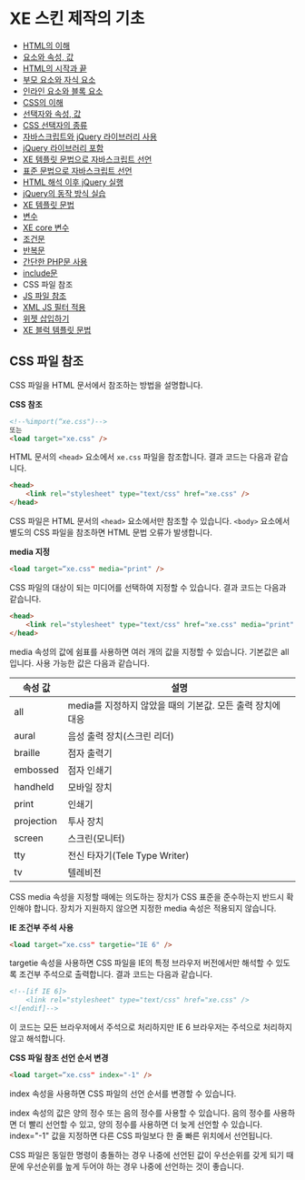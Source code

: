 # XE 스킨 제작의 기초

- [HTML의 이해](../../01_understand_html)
 - [요소와 속성, 값](../../01_understand_html/element_attribute_and_value)
 - [HTML의 시작과 끝](../../01_understand_html/start_and_end_of_html)
 - [부모 요소와 자식 요소](../../01_understand_html/parent_and_child_element)
 - [인라인 요소와 블록 요소](../../01_understand_html/inline_and_block_element)
- [CSS의 이해](../../02_understand_css)
 - [선택자와 속성, 값](../../02_understand_css/selector_attribute_and_value)
 - [CSS 선택자의 종류](../../02_understand_css/type_of_selector)
- [자바스크립트와 jQuery 라이브러리 사용](../../03_use_javascript_and_jquery)
 - [jQuery 라이브러리 포함](../../03_use_javascript_and_jquery/include_jquery)
 - [XE 템플릿 문법으로 자바스크립트 선언](../../03_use_javascript_and_jquery/init_javascript_with_template_grammar)
 - [표준 문법으로 자바스크립트 선언](../../03_use_javascript_and_jquery/init_javascript_with_standard_grammar)
 - [HTML 해석 이후 jQuery 실행](../../03_use_javascript_and_jquery/run_jquery_after_html_loading)
 - [jQuery의 동작 방식 실습](../../03_use_javascript_and_jquery/practice_jquery)
- [XE 템플릿 문법](../)
 - [변수](../variables)
 - [XE core 변수](../variables_of_xe_core)
 - [조건문](../condition_grammar)
 - [반복문](../loop_grammar)
 - [간단한 PHP문 사용](../use_php_grammar)
 - [include문](../include_grammar)
 - CSS 파일 참조
 - [JS 파일 참조](../js_reference)
 - [XML JS 필터 적용](../use_xml_js_filter)
 - [위젯 삽입하기](../include_widget)
 - [XE 블럭 템플릿 문법](../block_template_grammar)

## CSS 파일 참조

CSS 파일을 HTML 문서에서 참조하는 방법을 설명합니다.

**CSS 참조**

```html
<!--%import(“xe.css")-->
또는
<load target="xe.css" />
```

HTML 문서의 `<head>` 요소에서 `xe.css` 파일을 참조합니다. 결과 코드는 다음과 같습니다.

```html
<head>
    <link rel="stylesheet" type="text/css" href="xe.css" />
</head>
```

CSS 파일은 HTML 문서의 `<head>` 요소에서만 참조할 수 있습니다. `<body>` 요소에서 별도의 CSS 파일을 참조하면 HTML 문법 오류가 발생합니다.

**media 지정**

```html
<load target=“xe.css" media="print" />
```

CSS 파일의 대상이 되는 미디어를 선택하여 지정할 수 있습니다. 결과 코드는 다음과 같습니다.

```html
<head>
    <link rel="stylesheet" type="text/css" href="xe.css" media="print" />
</head>
```

media 속성의 값에 쉼표를 사용하면 여러 개의 값을 지정할 수 있습니다. 기본값은 all입니다. 사용 가능한 값은 다음과 같습니다.

|속성 값|설명|
|---|---|
|all|media를 지정하지 않았을 때의 기본값. 모든 출력 장치에 대응|
|aural|음성 출력 장치(스크린 리더)|
|braille|점자 출력기|
|embossed|점자 인쇄기|
|handheld|모바일 장치|
|print|인쇄기|
|projection|투사 장치|
|screen|스크린(모니터)|
|tty|전신 타자기(Tele Type Writer)|
|tv|텔레비전|

CSS media 속성을 지정할 때에는 의도하는 장치가 CSS 표준을 준수하는지 반드시 확인해야 합니다. 장치가 지원하지 않으면 지정한 media 속성은 적용되지 않습니다.

**IE 조건부 주석 사용**

```html
<load target=“xe.css" targetie="IE 6" />
```

targetie 속성을 사용하면 CSS 파일을 IE의 특정 브라우저 버전에서만 해석할 수 있도록 조건부 주석으로 출력합니다. 결과 코드는 다음과 같습니다.

```html
<!--[if IE 6]>
    <link rel="stylesheet" type="text/css" href="xe.css" />
<![endif]-->
```

이 코드는 모든 브라우저에서 주석으로 처리하지만 IE 6 브라우저는 주석으로 처리하지 않고 해석합니다.

**CSS 파일 참조 선언 순서 변경**

```html
<load target=“xe.css" index="-1" />
```

index 속성을 사용하면 CSS 파일의 선언 순서를 변경할 수 있습니다.

index 속성의 값은 양의 정수 또는 음의 정수를 사용할 수 있습니다. 음의 정수를 사용하면 더 빨리 선언할 수 있고, 양의 정수를 사용하면 더 늦게 선언할 수 있습니다. index="-1" 값을 지정하면 다른 CSS 파일보다 한 줄 빠른 위치에서 선언됩니다.

CSS 파일은 동일한 명령이 충돌하는 경우 나중에 선언된 값이 우선순위를 갖게 되기 때문에 우선순위를 높게 두어야 하는 경우 나중에 선언하는 것이 좋습니다.
